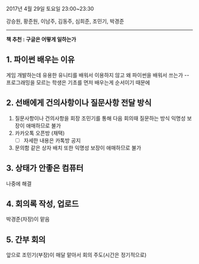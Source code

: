 2017년 4월 29일 토요일 23:00~23:30

강승원, 황준원, 이남주, 김동주, 심희준, 조민기, 박경준

---

**책 추천 : 구글은 어떻게 일하는가**

## 1. 파이썬 배우는 이유

게임 개발하는데 유용한 유니티를 배워서 이용하지 않고 왜 파이썬을 배워서 쓰는가
--프로그래밍을 모르는 학생은 기초를 먼저 배우는게 순서이기 때문에

## 2. 선배에게 건의사항이나 질문사항 전달 방식

1. 질문사항이나 건의사항을 회장 조민기를 통해 다음 회의때 질문하는 방식 익명성 보장이 애매하므로 불가
2. 카카오톡 오픈방 (채택)
	- [ ] 자세한 내용은 카톡방 공지
3. 문의함 같은 상자 배치 또한 익명성 보장이 애매하므로 불가

## 3. 상태가 안좋은 컴퓨터

나중에 해결

## 4. 회의록 작성, 업로드

박경준(차장)이 맡음

## 5. 간부 회의

앞으로 조민기(부장)이 매달 맡아서 회의 주도(시간은 정기적으로)
